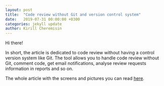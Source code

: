 ```yaml
---
layout: post
title:  "Code review without Git and version control system"
date:   2019-07-31 00:00:00 +0300
categories: jekyll update
author: Kirill Cheremisin
---
```


Hi there!

In short, the article is dedicated to code review without having a control version system like Git. The tool allows you to handle code review without Git, comment code, get email notifications, analyse review requests information in reports and so on.

The whole article with the screens and pictures you can read [here][medium-link].

[medium-link]: https://medium.com/@cheremisin_k/code-review-without-git-with-dynamics-nav-example-f08133f854a9